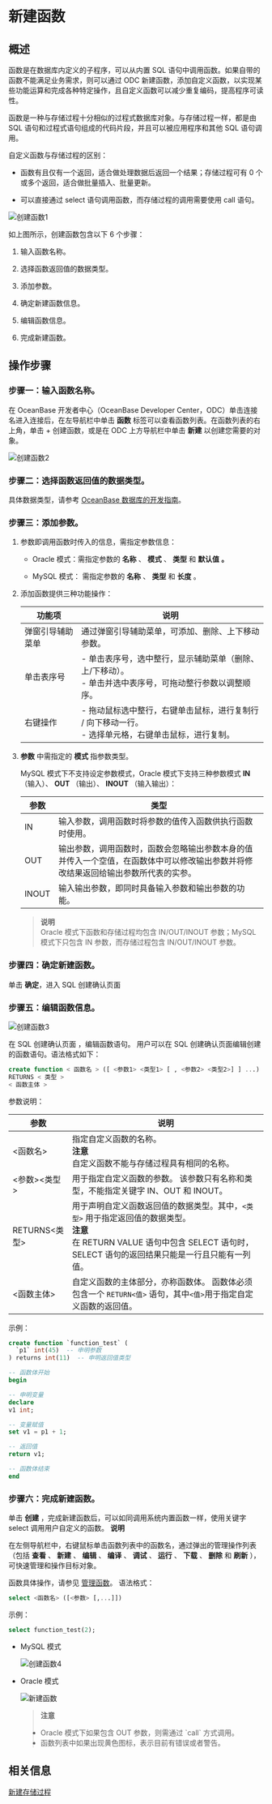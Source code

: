 新建函数 
=========================



概述 
-----------------------

函数是在数据库内定义的子程序，可以从内置 SQL 语句中调用函数。如果自带的函数不能满足业务需求，则可以通过 ODC 新建函数，添加自定义函数，以实现某些功能运算和完成各种特定操作，且自定义函数可以减少重复编码，提高程序可读性。

函数是一种与存储过程十分相似的过程式数据库对象。与存储过程一样，都是由 SQL 语句和过程式语句组成的代码片段，并且可以被应用程序和其他 SQL 语句调用。

自定义函数与存储过程的区别：

* 函数有且仅有一个返回，适合做处理数据后返回一个结果；存储过程可有 0 个或多个返回，适合做批量插入、批量更新。

* 可以直接通过 select 语句调用函数，而存储过程的调用需要使用 call 语句。

![创建函数1](https://obbusiness-private.oss-cn-shanghai.aliyuncs.com/doc/img/odc/%E5%88%9B%E5%BB%BA%E5%87%BD%E6%95%B01.png)

如上图所示，创建函数包含以下 6 个步骤：

1. 输入函数名称。

2. 选择函数返回值的数据类型。

3. 添加参数。

4. 确定新建函数信息。

5. 编辑函数信息。

6. 完成新建函数。

操作步骤 
-------------------------

### 步骤一：输入函数名称。 

在 OceanBase 开发者中心（OceanBase Developer Center，ODC）单击连接名进入连接后，在左导航栏中单击 **函数** 标签可以查看函数列表。在函数列表的右上角，单击 + 创建函数，或是在 ODC 上方导航栏中单击 **新建** 以创建您需要的对象。

![创建函数2](https://help-static-aliyun-doc.aliyuncs.com/assets/img/zh-CN/6422441361/p138325.png)

### 步骤二：选择函数返回值的数据类型。 

具体数据类型，请参考 [OceanBase 数据库的开发指南](https://www.oceanbase.com/docs/enterprise/oceanbase-database/oceanbase-database/V3.2.3/data-type-overview)。

### 步骤三：添加参数。 

1. 参数即调用函数时传入的信息，需指定参数信息：

   * Oracle 模式：需指定参数的 **名称** 、 **模式** 、 **类型** 和 **默认值** **。**

     
   
   * MySQL 模式： 需指定参数的 **名称** 、 **类型** 和 **长度** 。

     
   

   

2. 添加函数提供三种功能操作：

   

   |   功能项    |                                                                       说明                                                                        |
   |----------|-------------------------------------------------------------------------------------------------------------------------------------------------|
   | 弹窗引导辅助菜单 | 通过弹窗引导辅助菜单，可添加、删除、上下移动参数。                                                                                                                       |
   | 单击表序号    | - 单击表序号，选中整行，显示辅助菜单（删除、上/下移动）。 <br>  - 单击并选中表序号，可拖动整行参数以调整顺序。    |
   | 右键操作     | - 拖动鼠标选中整行，右键单击鼠标，进行复制行 / 向下移动一行。<br>   - 选择单元格，右键单击鼠标，进行复制。     |

   

3. **参数** 中需指定的 **模式** 指参数类型。

   MySQL 模式下不支持设定参数模式，Oracle 模式下支持三种参数模式 **IN** （输入）、 **OUT** （输出）、 **INOUT** （输入输出）：
   

   | **参数** |                              **类型**                               |
   |--------|-------------------------------------------------------------------|
   | IN     | 输入参数，调用函数时将参数的值传入函数供执行函数时使用。                                      |
   | OUT    | 输出参数，调用函数时，函数会忽略输出参数本身的值并传入一个空值，在函数体中可以修改输出参数并将修改结果返回给输出参数所代表的实参。 |
   | INOUT  | 输入输出参数，即同时具备输入参数和输出参数的功能。                                         |

   
   > **说明** <br>
   > Oracle 模式下函数和存储过程均包含 IN/OUT/INOUT 参数；MySQL 模式下只包含 IN 参数，而存储过程包含 IN/OUT/INOUT 参数。
   




### 步骤四：确定新建函数。 
单击 **确定**，进入 SQL 创建确认页面

### 步骤五：编辑函数信息。 

![创建函数3](https://obbusiness-private.oss-cn-shanghai.aliyuncs.com/doc/img/odc/%E5%88%9B%E5%BB%BA%E5%87%BD%E6%95%B03.png)

在 SQL 创建确认页面 ，编辑函数语句。
用户可以在 SQL 创建确认页面编辑创建的函数语句。语法格式如下：

```sql
create function < 函数名 > ([ <参数1> <类型1> [ , <参数2> <类型2>] ] ...) 
RETURNS < 类型 > 
< 函数主体 >
```



参数说明：


|      参数       |                                                                      说明                                                                       |
|---------------|-----------------------------------------------------------------------------------------------------------------------------------------------|
| \<函数名\>       | 指定自定义函数的名称。<br> **注意** <br> 自定义函数不能与存储过程具有相同的名称。                                                                      |
| \<参数\>\<类型\>  | 用于指定自定义函数的参数。 该参数只有名称和类型，不能指定关键字 IN、OUT 和 INOUT。                                                                              |
| RETURNS\<类型\> | 用于声明自定义函数返回值的数据类型。其中，`<类型>` 用于指定返回值的数据类型。<br> **注意** <br> 在 RETURN VALUE 语句中包含 SELECT 语句时，SELECT 语句的返回结果只能是一行且只能有一列值。 |
| \<函数主体\>      | 自定义函数的主体部分，亦称函数体。 函数体必须包含一个 `RETURN<值>` 语句，其中`<值>`用于指定自定义函数的返回值。                                                              |



示例：

```sql
create function `function_test` (
  `p1` int(45)  -- 申明参数
) returns int(11)  -- 申明返回值类型

-- 函数体开始
begin

-- 申明变量
declare 
v1 int;

-- 变量赋值
set v1 = p1 + 1;

-- 返回值
return v1;

-- 函数体结束
end
```



### 步骤六：完成新建函数。 

单击 **创建** ，完成新建函数后，可以如同调用系统内置函数一样，使用关键字 select 调用用户自定义的函数。
**说明**



在左侧导航栏中，右键鼠标单击函数列表中的函数名，通过弹出的管理操作列表（包括 **查看** 、 **新建** 、 **编辑** 、 **编译** 、 **调试** 、 **运行** 、 **下载** 、 **删除** 和 **刷新** ），可快速管理和操作目标对象。

函数具体操作，请参见 [管理函数](../3.client-odc-function-objects/3.client-odc-manage-functions.md)。
语法格式：

```sql
select <函数名> ([<参数> [,...]])
```



示例：

```sql
select function_test(2);
```



* MySQL 模式

  ![创建函数4](https://obbusiness-private.oss-cn-shanghai.aliyuncs.com/doc/img/odc/%E5%88%9B%E5%BB%BA%E5%87%BD%E6%95%B04.png)
  

* Oracle 模式

  ![新建函数](https://obbusiness-private.oss-cn-shanghai.aliyuncs.com/doc/img/odc/%E6%96%B0%E5%BB%BA%E5%87%BD%E6%95%B0.png)

  
  > **注意** <br>
  > <li> Oracle 模式下如果包含 OUT 参数，则需通过 `call` 方式调用。</li>
  > <li> 函数列表中如果出现黄色图标，表示目前有错误或者警告。</li>



相关信息 
-------------------------

[新建存储过程](../4.client-odc-stored-procedure-objects/2.client-odc-create-a-stored-procedure.md)